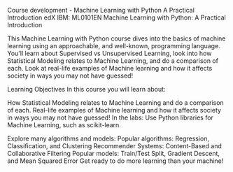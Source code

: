 Course development - Machine Learning with Python A Practical Introduction
edX IBM: ML0101EN
Machine Learning with Python: A Practical Introduction

This Machine Learning with Python course dives into the basics of machine learning using an approachable, and well-known, programming language. You'll learn about Supervised vs Unsupervised Learning, look into how Statistical Modeling relates to Machine Learning, and do a comparison of each. Look at real-life examples of Machine learning and how it affects society in ways you may not have guessed!

Learning Objectives
In this course you will learn about:

How Statistical Modeling relates to Machine Learning and do a comparison of each. Real-life examples of Machine learning and how it affects society in ways you may not have guessed! In the labs: Use Python libraries for Machine Learning, such as scikit-learn.

Explore many algorithms and models: Popular algorithms: Regression, Classification, and Clustering Recommender Systems: Content-Based and Collaborative Filtering Popular models: Train/Test Split, Gradient Descent, and Mean Squared Error Get ready to do more learning than your machine!

